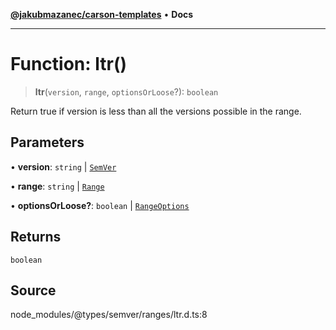 [**@jakubmazanec/carson-templates**](../../../README.md) • **Docs**

---

# Function: ltr()

> **ltr**(`version`, `range`, `optionsOrLoose`?): `boolean`

Return true if version is less than all the versions possible in the range.

## Parameters

• **version**: `string` \| [`SemVer`](../classes/SemVer.md)

• **range**: `string` \| [`Range`](../classes/Range.md)

• **optionsOrLoose?**: `boolean` \| [`RangeOptions`](../interfaces/RangeOptions.md)

## Returns

`boolean`

## Source

node_modules/@types/semver/ranges/ltr.d.ts:8
